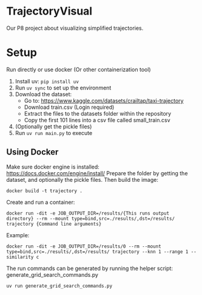 # TrajectoryVisual
Our P8 project about visualizing simplified trajectories.

# Setup
Run directly or use docker (Or other containerization tool)
1. Install uv: `pip install uv`
2. Run `uv sync` to set up the environment
3. Download the dataset:
   - Go to: https://www.kaggle.com/datasets/crailtap/taxi-trajectory
   - Download train.csv (Login required)
   - Extract the files to the datasets folder within the repository
   - Copy the first 101 lines into a csv file called small_train.csv
4. (Optionally get the pickle files)
5. Run `uv run main.py` to execute

## Using Docker
Make sure docker engine is installed: https://docs.docker.com/engine/install/
Prepare the folder by getting the dataset, and optionally the pickle files.
Then build the image:
```
docker build -t trajectory .
```
Create and run a container:
```
docker run -dit -e JOB_OUTPUT_DIR=/results/{This runs output directory} --rm --mount type=bind,src=./results/,dst=/results/ trajectory {Command line arguments}
```
Example:
```
docker run -dit -e JOB_OUTPUT_DIR=/results/0 --rm --mount type=bind,src=./results/,dst=/results/ trajectory --knn 1 --range 1 --similarity c
```
The run commands can be generated by running the helper script: generate_grid_search_commands.py
```
uv run generate_grid_search_commands.py
```


